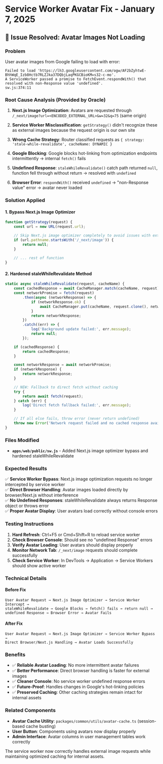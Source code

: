 # Service Worker Avatar Fix - January 7, 2025

## 🐛 **Issue Resolved: Avatar Images Not Loading**

### **Problem**
User avatar images from Google failing to load with error:
```
Failed to load 'https://lh3.googleusercontent.com/ogw/AF2bZyhtwE-BhhWqE_Izb8Hctb7RLZJka37DQbjLaqPKGCBioKM=s32-c-mo'. 
A ServiceWorker passed a promise to FetchEvent.respondWith() that resolved with non-Response value 'undefined'. 
sw.js:374:11
```

### **Root Cause Analysis** (Provided by Oracle)

1. **Next.js Image Optimization**: Avatars are requested through `/_next/image?url=<ENCODED_EXTERNAL_URL>&w=32&q=75` (same origin)

2. **Service Worker Misclassification**: `getStrategy()` didn't recognize these as external images because the request origin is our own site

3. **Wrong Cache Strategy**: Router classified requests as `{ strategy: 'stale-while-revalidate', cacheName: DYNAMIC }`

4. **Google Blocking**: Google blocks hot-linking from optimization endpoints intermittently → internal `fetch()` fails

5. **Undefined Response**: `staleWhileRevalidate()` catch path returned `null`, function fell through without return → resolved with `undefined`

6. **Browser Error**: `respondWith()` received `undefined` → "non-Response value" error → avatar never loaded

### **Solution Applied**

#### 1. **Bypass Next.js Image Optimizer**
```javascript
function getStrategy(request) {
    const url = new URL(request.url);

    // Skip Next.js image optimizer completely to avoid issues with external images
    if (url.pathname.startsWith('/_next/image')) {
        return null;
    }
    
    // ... rest of function
}
```

#### 2. **Hardened staleWhileRevalidate Method**
```javascript
static async staleWhileRevalidate(request, cacheName) {
    const cachedResponse = await CacheManager.match(cacheName, request);
    const networkPromise = fetch(request)
        .then(async (networkResponse) => {
            if (networkResponse.ok) {
                await CacheManager.put(cacheName, request.clone(), networkResponse.clone());
            }
            return networkResponse;
        })
        .catch((err) => {
            log('Background update failed:', err.message);
            return null;
        });

    if (cachedResponse) {
        return cachedResponse;
    }

    const networkResponse = await networkPromise;
    if (networkResponse) {
        return networkResponse;
    }

    // NEW: Fallback to direct fetch without caching
    try {
        return await fetch(request);
    } catch (err) {
        log('Direct fetch fallback failed:', err.message);
    }

    // If all else fails, throw error (never return undefined)
    throw new Error('Network request failed and no cached response available');
}
```

### **Files Modified**
- **`apps/web/public/sw.js`** - Added Next.js image optimizer bypass and hardened staleWhileRevalidate

### **Expected Results**

✅ **Service Worker Bypass**: Next.js image optimization requests no longer intercepted by service worker  
✅ **Direct Browser Handling**: Avatar images loaded directly by browser/Next.js without interference  
✅ **No Undefined Responses**: staleWhileRevalidate always returns Response object or throws error  
✅ **Proper Avatar Display**: User avatars load correctly without console errors  

### **Testing Instructions**

1. **Hard Refresh**: Ctrl+F5 or Cmd+Shift+R to reload service worker
2. **Check Browser Console**: Should see no "undefined Response" errors
3. **Verify Avatar Loading**: User avatars should display properly
4. **Monitor Network Tab**: `/_next/image` requests should complete successfully
5. **Check Service Worker**: In DevTools → Application → Service Workers should show active worker

### **Technical Details**

#### **Before Fix**
```
User Avatar Request → Next.js Image Optimizer → Service Worker Intercept → 
staleWhileRevalidate → Google Blocks → fetch() fails → return null → 
undefined Response → Browser Error → Avatar Fails
```

#### **After Fix**
```
User Avatar Request → Next.js Image Optimizer → Service Worker Bypass → 
Direct Browser/Next.js Handling → Avatar Loads Successfully
```

### **Benefits**
- ✅ **Reliable Avatar Loading**: No more intermittent avatar failures
- ✅ **Better Performance**: Direct browser handling is faster for external images
- ✅ **Cleaner Console**: No service worker undefined response errors
- ✅ **Future-Proof**: Handles changes in Google's hot-linking policies
- ✅ **Preserved Caching**: Other caching strategies remain intact for internal assets

### **Related Components**
- **Avatar Cache Utility**: `packages/common/utils/avatar-cache.ts` (session-based cache busting)
- **User Button**: Components using avatars now display properly
- **Admin Interface**: Avatar columns in user management tables work correctly

The service worker now correctly handles external image requests while maintaining optimized caching for internal assets.
